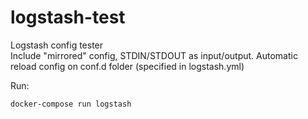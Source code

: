# logstash-test

Logstash config tester  
Include "mirrored" config, STDIN/STDOUT as input/output. Automatic reload config on conf.d folder (specified in logstash.yml)  

Run:
```
docker-compose run logstash
```

